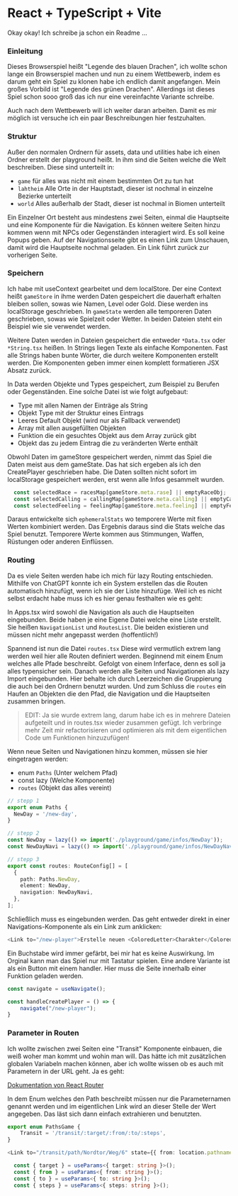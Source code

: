 # React + TypeScript + Vite

Okay okay! Ich schreibe ja schon ein Readme ...

### Einleitung
Dieses Browserspiel heißt "Legende des blauen Drachen", ich wollte schon lange ein Browserspiel machen und nun zu einem Wettbewerb, indem es darum geht ein Spiel zu klonen habe ich endlich damit angefangen. Mein großes Vorbild ist "Legende des grünen Drachen". Allerdings ist dieses Spiel schon sooo groß das ich nur eine vereinfachte Variante schreibe.

Auch nach dem Wettbewerb will ich weiter daran arbeiten. Damit es mir möglich ist versuche ich ein paar Beschreibungen hier festzuhalten.

### Struktur
Außer den normalen Ordnern für assets, data und utilities habe ich einen Ordner erstellt der playground heißt. In ihm sind die Seiten welche die Welt beschreiben. Diese sind unterteilt in:
- `game` für alles was nicht mit einem bestimmten Ort zu tun hat
- `lahtheim` Alle Orte in der Hauptstadt, dieser ist nochmal in einzelne Bezierke unterteilt
- `world` Alles außerhalb der Stadt, dieser ist nochmal in Biomen unterteilt

Ein Einzelner Ort besteht aus mindestens zwei Seiten, einmal die Hauptseite und eine Komponente für die Navigation. Es können weitere Seiten hinzu kommen wenn mit NPCs oder Gegenständen interagiert wird. Es soll keine Popups geben. Auf der Navigationsseite gibt es einen Link zum Unschauen, damit wird die Hauptseite nochmal geladen. Ein Link führt zurück zur vorherigen Seite.

### Speichern
Ich habe mit useContext gearbeitet und dem localStore. Der eine Context heißt `gameStore` in ihme werden Daten gespeichert die dauerhaft erhalten bleiben sollen, sowas wie Namen, Level oder Gold. Diese werden ins localStorage geschrieben. In `gameState` werden alle temporeren Daten geschrieben, sowas wie Spielzeit oder Wetter. In beiden Dateien steht ein Beispiel wie sie verwendet werden.

Weitere Daten werden in Dateien gespeichert die entweder `*Data.tsx` oder `*String.tsx` heißen. In Strings liegen Texte als einfache Komponenten. Fast alle Strings haben bunte Wörter, die durch weitere Komponenten erstellt werden. Die Komponenten geben immer einen komplett formatieren JSX Absatz zurück.

In Data werden Objekte und Types gespeichert, zum Beispiel zu Berufen oder Gegenständen. Eine solche Datei ist wie folgt aufgebaut:

- Type mit allen Namen der Einträge als String 
- Objekt Type mit der Struktur eines Eintrags 
- Leeres Default Objekt (wird nur als Fallback verwendet)
- Array mit allen ausgefüllten Objekten
- Funktion die ein gesuchtes Objekt aus dem Array zurück gibt
- Objekt das zu jedem Eintrag die zu veränderten Werte enthält

Obwohl Daten im gameStore gespeichert werden, nimmt das Spiel die Daten meist aus dem gameState. 
Das hat sich ergeben als ich den CreatePlayer geschrieben habe. Die Daten sollten nicht sofort im localStorage gespeichert werden, erst wenn alle Infos gesammelt wurden. 
```typescript
  const selectedRace = racesMap[gameStore.meta.rase] || emptyRaceObj;
  const selectedCalling = callingMap[gameStore.meta.calling] || emptyCallingObj;
  const selectedFeeling = feelingMap[gameStore.meta.feeling] || emptyFeelingObj;
```

Daraus entwickelte sich `ephemeralStats` wo temporere Werte mit fixen Werten kombiniert werden. Das Ergebnis daraus sind die Stats welche das Spiel benutzt. Temporere Werte kommen aus Stimmungen, Waffen, Rüstungen oder anderen Einflüssen. 

### Routing
Da es viele Seiten werden habe ich mich für lazy Routing entschieden. Mithilfe von ChatGPT konnte ich ein System erstellen das die Routen automatisch hinzufügt, wenn ich sie der Liste hinzufüge. Weil ich es nicht selbst erdacht habe muss ich es hier genau festhalten wie es geht:

In Apps.tsx wird sowohl die Navigation als auch die Hauptseiten eingebunden. Beide haben je eine Eigene Datei welche eine Liste erstellt. Sie heißen `NavigationList` und `RoutesList`. Die beiden existieren und müssen nicht mehr angepasst werden (hoffentlich!)

Spannend ist nun die Datei `routes.tsx` Diese wird vermutlich extrem lang werden weil hier alle Routen definiert werden. Beginnend mit einem Enum welches alle Pfade beschreibt. Gefolgt von einem Inferface, denn es soll ja alles typensicher sein. Danach werden alle Seiten und Navigationen als lazy Import eingebunden. Hier behalte ich durch Leerzeichen die Gruppierung die auch bei den Ordnern benutzt wurden. Und zum Schluss die `routes` ein Haufen an Objekten die den Pfad, die Navigation und die Hauptseiten zusammen bringen.

> EDIT: Ja sie wurde extrem lang, darum habe ich es in mehrere Dateien aufgeteilt und in routes.tsx wieder zusammen gefügt. Ich verbringe mehr Zeit mir refactorisieren und optimieren als mit dem eigentlichen Code um Funktionen hinzuzufügen! 

Wenn neue Seiten und Navigationen hinzu kommen, müssen sie hier eingetragen werden:
- enum `Paths` (Unter welchem Pfad)
- const lazy (Welche Komponente)
- `routes` (Objekt das alles vereint)

```typescript
// stepp 1
export enum Paths {
  NewDay = '/new-day',
}

// stepp 2
const NewDay = lazy(() => import('./playground/game/infos/NewDay'));
const NewDayNavi = lazy(() => import('./playground/game/infos/NewDayNavi'));

// stepp 3
export const routes: RouteConfig[] = [
  {
    path: Paths.NewDay,
    element: NewDay,
    navigation: NewDayNavi,
  },
];
```

Schließlich muss es eingebunden werden. Das geht entweder direkt in einer Navigations-Komponente als ein Link zum anklicken:

```typescript
<Link to="/new-player">Erstelle neuen <ColoredLetter>Charakter</ColoredLetter></Link><br />
```

Ein Buchstabe wird immer gefärbt, bei mir hat es keine Auswirkung. Im Orginal kann man das Spiel nur mit Tastatur spielen. Eine andere Variante ist als ein Button mit einem handler. Hier muss die Seite innerhalb einer Funktion geladen werden.

```typescript
const navigate = useNavigate();

const handleCreatePlayer = () => {
    navigate("/new-player");
}
```

### Parameter in Routen
Ich wollte zwischen zwei Seiten eine "Transit" Komponente einbauen, die weiß woher man kommt und wohin man will. Das hätte ich mit zusätzlichen globalen Variabeln machen können, aber ich wollte wissen ob es auch mit Parametern in der URL geht. Ja es geht:

[Dokumentation von React Router](https://api.reactrouter.com/v7/functions/react_router.useParams.html)

In dem Enum welches den Path beschreibt müssen nur die Parameternamen genannt werden und im eigentlichen Link wird an dieser Stelle der Wert angegeben. Das läst sich dann einfach extrahieren und benutzten.

```typescript
export enum PathsGame {
    Transit = '/transit/:target/:from/:to/:steps',
}
```
```typescript
<Link to="/transit/path/Nordtor/Weg/6" state={{ from: location.pathname }}>Dem Weg folgen</Link>
```
```typescript
  const { target } = useParams<{ target: string }>();
  const { from } = useParams<{ from: string }>();
  const { to } = useParams<{ to: string }>();
  const { steps } = useParams<{ steps: string }>();
```